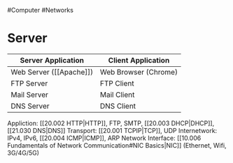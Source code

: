 #Computer #Networks 

# Server

| Server Application      | Client Application   |
| ----------------------- | -------------------- |
| Web Server ([[Apache]]) | Web Browser (Chrome) |
| FTP Server              | FTP Client           |
| Mail Server             | Mail Client          |
| DNS Server              | DNS Client           |


Appliction: [[20.002 HTTP|HTTP]], FTP, SMTP, [[20.003 DHCP|DHCP]], [[21.030 DNS|DNS]]
Transport: [[20.001 TCPIP|TCP]], UDP
Internetwork: IPv4, IPv6, [[20.004 ICMP|ICMP]], ARP
Network Interface: [[10.006 Fundamentals of Network Communication#NIC Basics|NIC]] (Ethernet, Wifi, 3G/4G/5G)